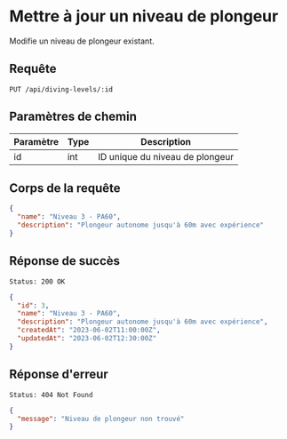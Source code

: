 
# Mettre à jour un niveau de plongeur

Modifie un niveau de plongeur existant.

## Requête

```
PUT /api/diving-levels/:id
```

## Paramètres de chemin

| Paramètre | Type | Description |
|-----------|------|-------------|
| id        | int  | ID unique du niveau de plongeur |

## Corps de la requête

```json
{
  "name": "Niveau 3 - PA60",
  "description": "Plongeur autonome jusqu'à 60m avec expérience"
}
```

## Réponse de succès

```
Status: 200 OK
```

```json
{
  "id": 3,
  "name": "Niveau 3 - PA60",
  "description": "Plongeur autonome jusqu'à 60m avec expérience",
  "createdAt": "2023-06-02T11:00:00Z",
  "updatedAt": "2023-06-02T12:30:00Z"
}
```

## Réponse d'erreur

```
Status: 404 Not Found
```

```json
{
  "message": "Niveau de plongeur non trouvé"
}
```